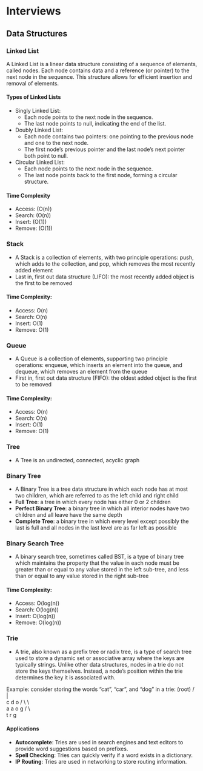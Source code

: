 # Interviews

## Data Structures

### Linked List

A Linked List is a linear data structure consisting of a sequence of elements, called nodes. Each node contains data and a reference (or pointer) to the next node in the sequence. This structure allows for efficient insertion and removal of elements.

#### Types of Linked Lists

- Singly Linked List:
  - Each node points to the next node in the sequence.
  - The last node points to null, indicating the end of the list.
- Doubly Linked List:
  - Each node contains two pointers: one pointing to the previous node and one to the next node.
  - The first node’s previous pointer and the last node’s next pointer both point to null.
- Circular Linked List:
  - Each node points to the next node in the sequence.
  - The last node points back to the first node, forming a circular structure.

#### Time Complexity

- Access: (O(n))
- Search: (O(n))
- Insert: (O(1))
- Remove: (O(1))

### Stack

- A Stack is a collection of elements, with two principle operations: push, which adds to the collection, and pop, which removes the most recently added element
- Last in, first out data structure (LIFO): the most recently added object is the first to be removed

#### Time Complexity:

- Access: O(n)
- Search: O(n)
- Insert: O(1)
- Remove: O(1)

### Queue

- A Queue is a collection of elements, supporting two principle operations: enqueue, which inserts an element into the queue, and dequeue, which removes an element from the queue
- First in, first out data structure (FIFO): the oldest added object is the first to be removed

#### Time Complexity:

- Access: O(n)
- Search: O(n)
- Insert: O(1)
- Remove: O(1)

### Tree

- A Tree is an undirected, connected, acyclic graph

### Binary Tree

- A Binary Tree is a tree data structure in which each node has at most two children, which are referred to as the left child and right child
- **Full Tree**: a tree in which every node has either 0 or 2 children
- **Perfect Binary Tree**: a binary tree in which all interior nodes have two children and all leave have the same depth
- **Complete Tree**: a binary tree in which every level except possibly the last is full and all nodes in the last level are as far left as possible

### Binary Search Tree

- A binary search tree, sometimes called BST, is a type of binary tree which maintains the property that the value in each node must be greater than or equal to any value stored in the left sub-tree, and less than or equal to any value stored in the right sub-tree

#### Time Complexity:

- Access: O(log(n))
- Search: O(log(n))
- Insert: O(log(n))
- Remove: O(log(n))

### Trie

- A trie, also known as a prefix tree or radix tree, is a type of search tree used to store a dynamic set or associative array where the keys are typically strings. Unlike other data structures, nodes in a trie do not store the keys themselves. Instead, a node’s position within the trie determines the key it is associated with.

Example: consider storing the words “cat”, “car”, and “dog” in a trie:
(root)
/ | \
 c d o
/ \ \ \
 a a o g
/ \ \
 t r g

#### Applications

- **Autocomplete**: Tries are used in search engines and text editors to provide word suggestions based on prefixes.
- **Spell Checking**: Tries can quickly verify if a word exists in a dictionary.
- **IP Routing**: Tries are used in networking to store routing information.
